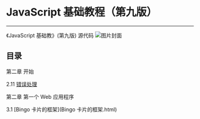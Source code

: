 # JavaScript 基础教程（第九版）
---

《JavaScript 基础教》(第九版) 源代码
![图片封面](https://img10.360buyimg.com/n1/jfs/t1252/268/318884223/302381/324cda9a/5518c91cN49e8a3ca.jpg)


## 目录

第二章 开始

2.11  [错误处理](错误处理.html)


第二章 第一个 Web 应用程序

3.1  [Bingo 卡片的框架](Bingo 卡片的框架.html)

